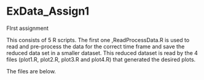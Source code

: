 ExData_Assign1
==============

FIrst assignment 

This consists of 5 R scripts. The first one ,ReadProcessData.R 
 is used to read and pre-process the data for the correct time
 frame and save the reduced data set in a smaller dataset. This 
 reduced dataset is read by the 4 files (plot1.R, plot2.R, 
 plot3.R and plot4.R) that generated the desired plots.
 
 The files are below.
